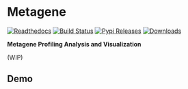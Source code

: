 # Metagene

[![Readthedocs](https://readthedocs.org/projects/metagene/badge/?version=latest)](https://metagene.readthedocs.io/en/latest/?badge=latest)
[![Build Status](https://img.shields.io/travis/y9c/metagene.svg)](https://travis-ci.com/y9c/metagene)
[![Pypi Releases](https://img.shields.io/pypi/v/metagene.svg)](https://pypi.python.org/pypi/metagene)
[![Downloads](https://pepy.tech/badge/metagene)](https://pepy.tech/project/metagene)

**Metagene Profiling Analysis and Visualization**

(WIP)

## Demo
